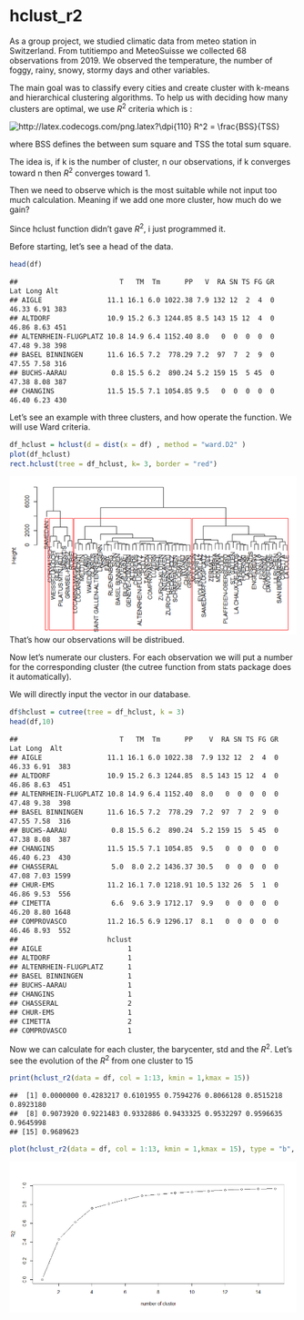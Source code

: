 hclust\_r2
================

As a group project, we studied climatic data from meteo station in
Switzerland. From tutitiempo and MeteoSuisse we collected 68 observations
from 2019. We observed the temperature, the number of foggy, rainy,
snowy, stormy days and other variables.

The main goal was to classify every cities and create cluster with
k-means and hierarchical clustering algorithms. To help us with deciding
how many clusters are optimal, we use *R*<sup>2</sup> criteria which is :

<img src="http://latex.codecogs.com/png.latex?\dpi{110}&space;R^2&space;=&space;\frac{BSS}{TSS}" title="http://latex.codecogs.com/png.latex?\dpi{110} R^2 = \frac{BSS}{TSS}" />

where BSS defines the between sum square and TSS the total sum square.

The idea is, if k is the number of cluster, n our observations, if k
converges toward n then *R*<sup>2</sup> converges toward 1.

Then we need to observe which is the most suitable while not input too much calculation. Meaning if we add
one more cluster, how much do we gain?

Since hclust function didn’t gave *R*<sup>2</sup>, i just programmed it.

Before starting, let’s see a head of the data.

``` r
head(df)
```

    ##                         T   TM  Tm      PP   V  RA SN TS FG GR   Lat Long Alt
    ## AIGLE                11.1 16.1 6.0 1022.38 7.9 132 12  2  4  0 46.33 6.91 383
    ## ALTDORF              10.9 15.2 6.3 1244.85 8.5 143 15 12  4  0 46.86 8.63 451
    ## ALTENRHEIN-FLUGPLATZ 10.8 14.9 6.4 1152.40 8.0   0  0  0  0  0 47.48 9.38 398
    ## BASEL BINNINGEN      11.6 16.5 7.2  778.29 7.2  97  7  2  9  0 47.55 7.58 316
    ## BUCHS-AARAU           0.8 15.5 6.2  890.24 5.2 159 15  5 45  0 47.38 8.08 387
    ## CHANGINS             11.5 15.5 7.1 1054.85 9.5   0  0  0  0  0 46.40 6.23 430

Let’s see an example with three clusters, and how operate the function. We
will use Ward criteria.

``` r
df_hclust = hclust(d = dist(x = df) , method = "ward.D2" )
plot(df_hclust)
rect.hclust(tree = df_hclust, k= 3, border = "red")
```
<center>
<img src="https://raw.githubusercontent.com/ezulfica/r2-for-clustering/main/hclustdend.png" style="display: block; margin: auto;" />
</center>
That’s how our observations will be distribued.

Now let’s numerate our clusters. For each observation we will put a
number for the corresponding cluster (the cutree function from stats
package does it automatically).

We will directly input the vector in our database.

``` r
df$hclust = cutree(tree = df_hclust, k = 3)
head(df,10)
```

    ##                         T   TM  Tm      PP    V  RA SN TS FG GR   Lat Long  Alt
    ## AIGLE                11.1 16.1 6.0 1022.38  7.9 132 12  2  4  0 46.33 6.91  383
    ## ALTDORF              10.9 15.2 6.3 1244.85  8.5 143 15 12  4  0 46.86 8.63  451
    ## ALTENRHEIN-FLUGPLATZ 10.8 14.9 6.4 1152.40  8.0   0  0  0  0  0 47.48 9.38  398
    ## BASEL BINNINGEN      11.6 16.5 7.2  778.29  7.2  97  7  2  9  0 47.55 7.58  316
    ## BUCHS-AARAU           0.8 15.5 6.2  890.24  5.2 159 15  5 45  0 47.38 8.08  387
    ## CHANGINS             11.5 15.5 7.1 1054.85  9.5   0  0  0  0  0 46.40 6.23  430
    ## CHASSERAL             5.0  8.0 2.2 1436.37 30.5   0  0  0  0  0 47.08 7.03 1599
    ## CHUR-EMS             11.2 16.1 7.0 1218.91 10.5 132 26  5  1  0 46.86 9.53  556
    ## CIMETTA               6.6  9.6 3.9 1712.17  9.9   0  0  0  0  0 46.20 8.80 1648
    ## COMPROVASCO          11.2 16.5 6.9 1296.17  8.1   0  0  0  0  0 46.46 8.93  552
    ##                      hclust
    ## AIGLE                     1
    ## ALTDORF                   1
    ## ALTENRHEIN-FLUGPLATZ      1
    ## BASEL BINNINGEN           1
    ## BUCHS-AARAU               1
    ## CHANGINS                  1
    ## CHASSERAL                 2
    ## CHUR-EMS                  1
    ## CIMETTA                   2
    ## COMPROVASCO               1

Now we can calculate for each cluster, the barycenter, std and the
*R*<sup>2</sup>. Let’s see the evolution of the *R*<sup>2</sup> from one
cluster to 15

``` r
print(hclust_r2(data = df, col = 1:13, kmin = 1,kmax = 15))
```

    ##  [1] 0.0000000 0.4283217 0.6101955 0.7594276 0.8066128 0.8515218 0.8923180
    ##  [8] 0.9073920 0.9221483 0.9332886 0.9433325 0.9532297 0.9596635 0.9645998
    ## [15] 0.9689623

``` r
plot(hclust_r2(data = df, col = 1:13, kmin = 1,kmax = 15), type = "b", ylab = "R2", xlab = "number of cluster")
```
<center>
<img src="https://raw.githubusercontent.com/ezulfica/r2-for-clustering/main/rsquare.png" style="display: block; margin: auto;" />
</center>
